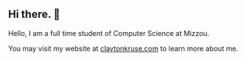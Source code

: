 ## Hi there. 👋
Hello, I am a full time student of Computer Science at Mizzou.

You may visit my website at [claytonkruse.com](https://claytonkruse.com/) to learn more about me.

<!--
**claytonkruse/claytonkruse** is a ✨ _special_ ✨ repository because its `README.md` (this file) appears on your GitHub profile.

Here are some ideas to get you started:

- 🔭 I’m currently working on ...
- 🌱 I’m currently learning ...
- 👯 I’m looking to collaborate on ...
- 🤔 I’m looking for help with ...
- 💬 Ask me about ...
- 📫 How to reach me: ...
- ⚡ Fun fact: ...
-->
